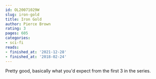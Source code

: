 ```yaml
---
id: OL20071029W
slug: iron-gold
title: Iron Gold
author: Pierce Brown
rating: 3
pages: 605
categories:
- sci-fi
reads:
- finished_at: '2021-12-28'
- finished_at: '2018-02-24'
---
```

Pretty good, basically what you'd expect from the first 3 in the series.
